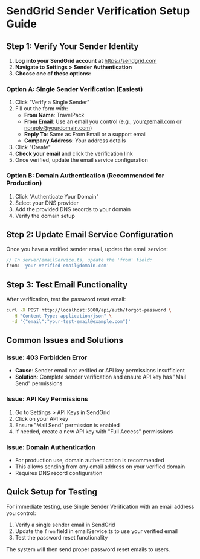 # SendGrid Sender Verification Setup Guide

## Step 1: Verify Your Sender Identity

1. **Log into your SendGrid account** at https://sendgrid.com
2. **Navigate to Settings > Sender Authentication**
3. **Choose one of these options:**

### Option A: Single Sender Verification (Easiest)
1. Click "Verify a Single Sender"
2. Fill out the form with:
   - **From Name**: TravelPack
   - **From Email**: Use an email you control (e.g., your@email.com or noreply@yourdomain.com)
   - **Reply To**: Same as From Email or a support email
   - **Company Address**: Your address details
3. Click "Create"
4. **Check your email** and click the verification link
5. Once verified, update the email service configuration

### Option B: Domain Authentication (Recommended for Production)
1. Click "Authenticate Your Domain"
2. Select your DNS provider
3. Add the provided DNS records to your domain
4. Verify the domain setup

## Step 2: Update Email Service Configuration

Once you have a verified sender email, update the email service:

```typescript
// In server/emailService.ts, update the 'from' field:
from: 'your-verified-email@domain.com'
```

## Step 3: Test Email Functionality

After verification, test the password reset email:

```bash
curl -X POST http://localhost:5000/api/auth/forgot-password \
  -H "Content-Type: application/json" \
  -d '{"email":"your-test-email@example.com"}'
```

## Common Issues and Solutions

### Issue: 403 Forbidden Error
- **Cause**: Sender email not verified or API key permissions insufficient
- **Solution**: Complete sender verification and ensure API key has "Mail Send" permissions

### Issue: API Key Permissions
1. Go to Settings > API Keys in SendGrid
2. Click on your API key
3. Ensure "Mail Send" permission is enabled
4. If needed, create a new API key with "Full Access" permissions

### Issue: Domain Authentication
- For production use, domain authentication is recommended
- This allows sending from any email address on your verified domain
- Requires DNS record configuration

## Quick Setup for Testing

For immediate testing, use Single Sender Verification with an email address you control:

1. Verify a single sender email in SendGrid
2. Update the `from` field in emailService.ts to use your verified email
3. Test the password reset functionality

The system will then send proper password reset emails to users.